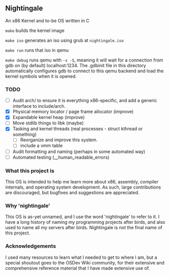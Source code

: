## Nightingale

An x86 Kernel and to-be OS written in C

`make` builds the kernel image

`make iso` generates an iso using grub at `nightingale.iso`

`make run` runs that iso in qemu

`make debug` runs qemu with `-s -S`, meaning it will wait for a connection from gdb on (by default) localhost:1234.
The .gdbinit file in this directory automatically configures gdb to connect to this qemu backend and load the kernel symbols when it is opened.

### TODO

- [ ] Audit arch/ to ensure it is everything x86-specific, and add a generic interface to include/arch.
- [X] Physical memory locator / page frame allocator (improve)
- [X] Expandable kernel heap (improve)
- [ ] Move stdlib things to libk (maybe)
- [X] Tasking and kernel threads (real processes - struct kthread or something)
  - [ ] Reorganize and improve this system.
  - [ ] include a vmm table
- [ ] Audit formatting and naming (perhaps in some automated way)
- [ ] Automated testing (\_\_human\_readable\_errors)

### What this project is

This OS is intended to help me learn more about x86, assembly, compiler internals, and operating system development.  As such, large contributions are discouraged, but bugfixes and suggestions are appreciated.

### Why 'nightingale'

This OS is as-yet unnamed, and I use the word 'nightingale' to refer to it.  I have a long history of naming my programming projects after birds, and also used to name all my servers after birds.  Nightingale is not the final name of this project.

### Acknowledgements

I used many resources to learn what I needed to get to where I am, but a special shoutout goes to the OSDev Wiki community, for their extensive and comprehensive reference material that I have made extensive use of.

